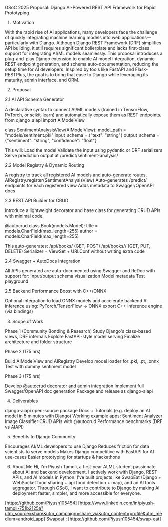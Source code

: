 GSoC 2025 Proposal: Django AI-Powered REST API Framework for Rapid Prototyping

1. Motivation

With the rapid rise of AI applications, many developers face the challenge of quickly integrating machine learning models into web applications—particularly with Django. Although Django REST Framework (DRF) simplifies API building, it still requires significant boilerplate and lacks first-class support for integrating AI/ML models seamlessly.
This proposal introduces a plug-and-play Django extension to enable AI model integration, dynamic REST endpoint generation, and schema auto-documentation, reducing the setup time for AI developers.
Inspired by tools like FastAPI and Flask-RESTPlus, the goal is to bring that ease to Django while leveraging its maturity, admin interface, and ORM.

2. Proposal

2.1 AI API Schema Generator

A declarative syntax to connect AI/ML models (trained in TensorFlow, PyTorch, or scikit-learn) and automatically expose them as REST endpoints.
from django_aiapi import AIModelView

class SentimentAnalysisView(AIModelView):
    model_path = "models/sentiment.pkl"
    input_schema = {"text": "string"}
    output_schema = {"sentiment": "string", "confidence": "float"}

This will:
Load the model
Validate the input using pydantic or DRF serializers
Serve prediction output at /predict/sentiment-analysis/


2.2 Model Registry & Dynamic Routing

A registry to track all registered AI models and auto-generate routes.
AIRegistry.register(SentimentAnalysisView)
Auto-generates /predict/ endpoints for each registered view
Adds metadata to Swagger/OpenAPI docs


2.3 REST API Builder for CRUD

Introduce a lightweight decorator and base class for generating CRUD APIs with minimal code.

@autocrud
class Book(models.Model):
    title = models.CharField(max_length=255)
    author = models.CharField(max_length=255)

This auto-generates:
/api/books/ (GET, POST)
/api/books/<id>/ (GET, PUT, DELETE)
Serializer + ViewSet + URLConf without writing extra code


2.4 Swagger + AutoDocs Integration

All APIs generated are auto-documented using Swagger and ReDoc with support for:
Input/output schema visualization
Model metadata
Test playground


2.5 Backend Performance Boost with C++/ONNX

Optional integration to load ONNX models and accelerate backend AI inference using:
PyTorch/TensorFlow → ONNX export
C++ inference engine (via bindings)


3. Scope of Work

Phase 1 (Community Bonding & Research)
Study Django's class-based views, DRF internals
Explore FastAPI-style model serving
Finalize architecture and folder structure


Phase 2 (175 hrs)

Build AIModelView and AIRegistry
Develop model loader for .pkl, .pt, .onnx
Test with dummy sentiment model


Phase 3 (175 hrs)


Develop @autocrud decorator and admin integration
Implement full Swagger/OpenAPI doc generation
Package and release as django-aiapi


4. Deliverables


django-aiapi open-source package
Docs + Tutorials (e.g. deploy an AI model in 5 minutes with Django)
Working example apps:
Sentiment Analyzer
Image Classifier
CRUD APIs with @autocrud
Performance benchmarks (DRF vs AIAPI)


5. Benefits to Django Community


Encourages AI/ML developers to use Django
Reduces friction for data scientists to serve models
Makes Django competitive with FastAPI for AI use-cases
Easier prototyping for startups & hackathons


6. About Me
Hi, I'm Piyush Tamoli, a first-year ALML student passionate about AI and backend development. I actively work with Django, REST APIs, and AI models in Python. I've built projects like SwapEat (Django + WebSocket food sharing + api food detection + map), and an AI tools aggregator.
Through GSoC, I want to contribute to Django by making AI deployment faster, simpler, and more accessible for everyone.

[https://github.com/Piyush105454]
[https://www.linkedin.com/in/piyush-tamoli-751b2125a?utm_source=share&utm_campaign=share_via&utm_content=profile&utm_medium=android_app]
Swapeat : [https://github.com/Piyush105454/swap-eat]

